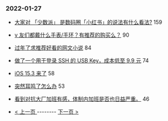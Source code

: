 ### 2022-01-27 
- [大家对 「少数派」 是数码圈「小红书」的说法有什么看法?](https://www.v2ex.com/t/830801) 159
- [v 友们都戴什么手表/手环？有推荐的购买么？](https://www.v2ex.com/t/830787) 90
- [过年了求推荐好看的网文小说](https://www.v2ex.com/t/830836) 84
- [做了一个用于登录 SSH 的 USB Key，成本低至 9.9 元](https://www.v2ex.com/t/830808) 74
- [iOS 15.3 来了](https://www.v2ex.com/t/830839) 58
- [突然耳鸣了怎么办](https://www.v2ex.com/t/830852) 53
- [看到对抗大厂加班有感，体制内加班是否也日益严重。](https://www.v2ex.com/t/830822) 46 

- [ < 上一页 ](https://github.com/able8/v2ex-hot-record/blob/master/2022-01-26.md) -------- [ 下一页 > ](https://github.com/able8/v2ex-hot-record/blob/master/2022-01-28.md)